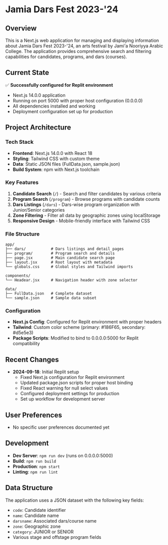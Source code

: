 # Jamia Dars Fest 2023-'24

## Overview
This is a Next.js web application for managing and displaying information about Jamia Dars Fest 2023-'24, an arts festival by Jami'a Nooriyya Arabic College. The application provides comprehensive search and filtering capabilities for candidates, programs, and dars (courses).

## Current State
✅ **Successfully configured for Replit environment**
- Next.js 14.0.0 application
- Running on port 5000 with proper host configuration (0.0.0.0)
- All dependencies installed and working
- Deployment configuration set up for production

## Project Architecture

### Tech Stack
- **Frontend**: Next.js 14.0.0 with React 18
- **Styling**: Tailwind CSS with custom theme
- **Data**: Static JSON files (FullData.json, sample.json)
- **Build System**: npm with Next.js toolchain

### Key Features
1. **Candidate Search** (`/`) - Search and filter candidates by various criteria
2. **Program Search** (`/program`) - Browse programs with candidate counts
3. **Dars Listings** (`/dars`) - Dars-wise program organization with Junior/Senior categories
4. **Zone Filtering** - Filter all data by geographic zones using localStorage
5. **Responsive Design** - Mobile-friendly interface with Tailwind CSS

### File Structure
```
app/
├── dars/           # Dars listings and detail pages
├── program/        # Program search and details
├── page.jsx        # Main candidate search page
├── layout.jsx      # Root layout with metadata
└── globals.css     # Global styles and Tailwind imports

components/
└── Headear.jsx     # Navigation header with zone selector

data/
├── FullData.json   # Complete dataset
└── sample.json     # Sample data subset
```

### Configuration
- **Next.js Config**: Configured for Replit environment with proper headers
- **Tailwind**: Custom color scheme (primary: #186F65, secondary: #d5e5e3)
- **Package Scripts**: Modified to bind to 0.0.0.0:5000 for Replit compatibility

## Recent Changes
- **2024-09-18**: Initial Replit setup
  - Fixed Next.js configuration for Replit environment
  - Updated package.json scripts for proper host binding
  - Fixed React warning for null select values
  - Configured deployment settings for production
  - Set up workflow for development server

## User Preferences
- No specific user preferences documented yet

## Development
- **Dev Server**: `npm run dev` (runs on 0.0.0.0:5000)
- **Build**: `npm run build`
- **Production**: `npm start`
- **Linting**: `npm run lint`

## Data Structure
The application uses a JSON dataset with the following key fields:
- `code`: Candidate identifier
- `name`: Candidate name
- `darsname`: Associated dars/course name
- `zone`: Geographic zone
- `category`: JUNIOR or SENIOR
- Various stage and offstage program fields